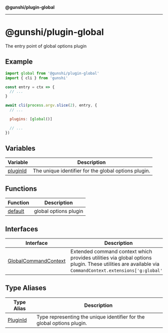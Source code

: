 **@gunshi/plugin-global**

---

# @gunshi/plugin-global

The entry point of global options plugin

## Example

```js
import global from '@gunshi/plugin-global'
import { cli } from 'gunshi'

const entry = ctx => {
  // ...
}

await cli(process.argv.slice(2), entry, {
  // ...

  plugins: [global()]

  // ...
})
```

## Variables

| Variable                          | Description                                          |
| --------------------------------- | ---------------------------------------------------- |
| [pluginId](variables/pluginId.md) | The unique identifier for the global options plugin. |

## Functions

| Function                        | Description           |
| ------------------------------- | --------------------- |
| [default](functions/default.md) | global options plugin |

## Interfaces

| Interface                                                  | Description                                                                                                                                             |
| ---------------------------------------------------------- | ------------------------------------------------------------------------------------------------------------------------------------------------------- |
| [GlobalCommandContext](interfaces/GlobalCommandContext.md) | Extended command context which provides utilities via global options plugin. These utilities are available via `CommandContext.extensions['g:global']`. |

## Type Aliases

| Type Alias                           | Description                                                            |
| ------------------------------------ | ---------------------------------------------------------------------- |
| [PluginId](type-aliases/PluginId.md) | Type representing the unique identifier for the global options plugin. |
